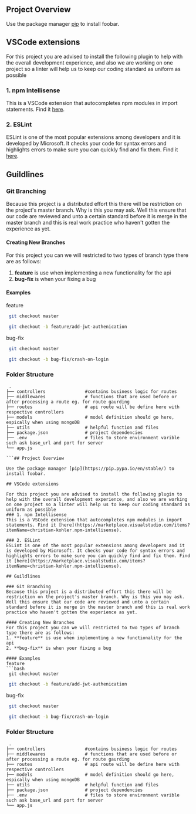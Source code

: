 ## Project Overview

Use the package manager [pip](https://pip.pypa.io/en/stable/) to install foobar.

## VSCode extensions

For this project you are advised to install the following plugin to help with the overall development experience, and also we are working on one project so a linter will help us to keep our coding standard as uniform as possible
### 1. npm Intellisense  
This is a VSCode extension that autocompletes npm modules in import statements. Find it [here](https://marketplace.visualstudio.com/items?itemName=christian-kohler.npm-intellisense).

### 2. ESLint
ESLint is one of the most popular extensions among developers and it is developed by Microsoft. It checks your code for syntax errors and highlights errors to make sure you can quickly find and fix them. Find it [here](https://marketplace.visualstudio.com/items?itemName=christian-kohler.npm-intellisense).

## Guildlines

### Git Branching
Because this project is a distributed effort this there will be restriction on the project's master branch. Why is this you may ask. Well this ensure that our code are reviewed and unto a certain standard before it is merge in the master branch and this is real work practice who haven't gotten the experience as yet.

#### Creating New Branches
For this project you can we will restricted to two types of branch type there are as follows:
1. **feature** is use when implementing a new functionality for the api
2. **bug-fix** is when your fixing a bug

#### Examples
feature 
```bash
 git checkout master
```
```bash
 git checkout -b feature/add-jwt-authenication
```
bug-fix
```bash
 git checkout master
```
```bash
 git checkout -b bug-fix/crash-on-login
```
### Folder Structure
```
 .
├── controllers               #contains business logic for routes
├── middlewares               # functions that are used before or after processing a route eg. for route gaurding
├── routes                    # api route will be define here with respective controllers
├── models                    # model definition should go here, espically when using mongoDB
├── utils                     # helpful function and files
├── package.json              # project dependencies
├── .env                      # files to store environment varible such ask base_url and port for server
└── app.js

```## Project Overview

Use the package manager [pip](https://pip.pypa.io/en/stable/) to install foobar.

## VSCode extensions

For this project you are advised to install the following plugin to help with the overall development experience, and also we are working on one project so a linter will help us to keep our coding standard as uniform as possible
### 1. npm Intellisense  
This is a VSCode extension that autocompletes npm modules in import statements. Find it [here](https://marketplace.visualstudio.com/items?itemName=christian-kohler.npm-intellisense).

### 2. ESLint
ESLint is one of the most popular extensions among developers and it is developed by Microsoft. It checks your code for syntax errors and highlights errors to make sure you can quickly find and fix them. Find it [here](https://marketplace.visualstudio.com/items?itemName=christian-kohler.npm-intellisense).

## Guildlines

### Git Branching
Because this project is a distributed effort this there will be restriction on the project's master branch. Why is this you may ask. Well this ensure that our code are reviewed and unto a certain standard before it is merge in the master branch and this is real work practice who haven't gotten the experience as yet.

#### Creating New Branches
For this project you can we will restricted to two types of branch type there are as follows:
1. **feature** is use when implementing a new functionality for the api
2. **bug-fix** is when your fixing a bug

#### Examples
feature 
```bash
 git checkout master
```
```bash
 git checkout -b feature/add-jwt-authenication
```
bug-fix
```bash
 git checkout master
```
```bash
 git checkout -b bug-fix/crash-on-login
```
### Folder Structure
```
 .
├── controllers               #contains business logic for routes
├── middlewares               # functions that are used before or after processing a route eg. for route gaurding
├── routes                    # api route will be define here with respective controllers
├── models                    # model definition should go here, espically when using mongoDB
├── utils                     # helpful function and files
├── package.json              # project dependencies
├── .env                      # files to store environment varible such ask base_url and port for server
└── app.js

```